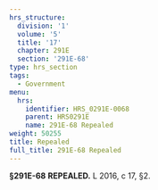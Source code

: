 ```yaml
---
hrs_structure:
  division: '1'
  volume: '5'
  title: '17'
  chapter: 291E
  section: '291E-68'
type: hrs_section
tags:
  - Government
menu:
  hrs:
    identifier: HRS_0291E-0068
    parent: HRS0291E
    name: 291E-68 Repealed
weight: 50255
title: Repealed
full_title: 291E-68 Repealed
---
```

**§291E-68** **REPEALED.** L 2016, c 17, §2.